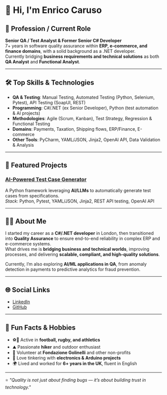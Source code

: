 # 👋 Hi, I'm Enrico Caruso

## 💼 Profession / Current Role
**Senior QA / Test Analyst & Former Senior C# Developer**  
7+ years in software quality assurance within **ERP, e-commerce, and finance domains**, with a solid background as a .NET developer.  
Currently bridging **business requirements and technical solutions** as both **QA Analyst** and **Functional Analyst**.

---

## 🛠️ Top Skills & Technologies
- **QA & Testing**: Manual Testing, Automated Testing (Python, Selenium, Pytest), API Testing (SoapUI, REST)  
- **Programming**: C#/.NET (ex Senior Developer), Python (test automation & AI projects)  
- **Methodologies**: Agile (Scrum, Kanban), Test Strategy, Regression & Functional Testing  
- **Domains**: Payments, Taxation, Shipping flows, ERP/Finance, E-commerce  
- **Other Tools**: PyCharm, YAML/JSON, Jinja2, OpenAI API, Data Validation & Analysis

---

## 🚀 Featured Projects

### [AI-Powered Test Case Generator](https://github.com/EnriC-AI/ai-testcase-generator)
A Python framework leveraging **AI/LLMs** to automatically generate test cases from specifications.  
*Stack*: Python, Pytest, YAML/JSON, Jinja2, REST API testing, OpenAI API  

<!-- Add more projects here as you launch them! -->

---

## 👨‍💻 About Me
I started my career as a **C#/.NET developer** in London, then transitioned into **Quality Assurance** to ensure end-to-end reliability in complex ERP and e-commerce systems.  
What drives me is **bridging business and technical worlds**, improving processes, and delivering **scalable, compliant, and high-quality solutions**.  

Currently, I’m also exploring **AI/ML applications in QA**, from anomaly detection in payments to predictive analytics for fraud prevention.

---

## 🌐 Social Links
- [LinkedIn](https://www.linkedin.com/in/enrico-caruso-7782206) 
- [GitHub](https://github.com/EnriC-AI)  

---

## 🎯 Fun Facts & Hobbies
- ⚽🏉 Active in **football, rugby, and athletics**  
- ⛰️ Passionate **hiker** and outdoor enthusiast  
- 🤝 Volunteer at **Fondazione Golinelli** and other non-profits  
- 🔧 Love tinkering with **electronics & Arduino projects**  
- 🌍 Lived and worked for **6+ years in the UK**, fluent in English  

---

⭐️ *"Quality is not just about finding bugs — it’s about building trust in technology."*
